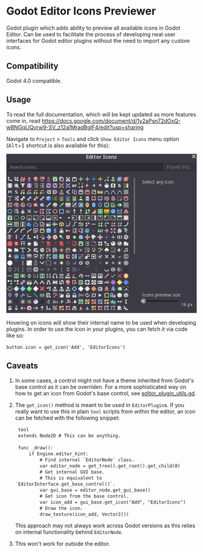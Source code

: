 # Godot Editor Icons Previewer

Godot plugin which adds ability to preview all available icons in Godot Editor.
Can be used to facilitate the process of developing neat user interfaces for 
Godot editor plugins without the need to import any custom icons.

## Compatibility

Godot 4.0 compatible.

## Usage

To read the full documentation, which will be kept updated as more features come in, read https://docs.google.com/document/d/1y2aPsn72dOxQ-wBNGqLlQvrw9-SV_z12a1MradBglF4/edit?usp=sharing

Navigate to `Project` > `Tools` and click `Show Editor Icons` menu option
(<kbd>Alt</kbd>+<kbd>I</kbd> shortcut is also available for this):

![Editor Icons](images/editor_icons.gif)

Hovering on icons will show their internal name to be used when developing plugins.
In order to use the icon in your plugins, you can fetch it via code like so:

```gdscript
button.icon = get_icon('Add', 'EditorIcons')
```

## Caveats

1. In some cases, a control might not have a theme inherited from Godot's base
   control as it can be overriden. For a more sophisticated way on how to get an
   icon from Godot's base control, see
   [editor_plugin_utils.gd](https://github.com/Xrayez/godot-editor-plugin-tools/blob/master/editor_plugin_utils.gd).

2. The `get_icon()` method is meant to be used in `EditorPlugin`s. If you really
   want to use this in plain `tool` scripts from within the editor, an icon can
   be fetched with the following snippet:

   ```gdscript
    tool
    extends Node2D # This can be anything.

    func _draw():
        if Engine.editor_hint:
            # Find internal `EditorNode` class.
            var editor_node = get_tree().get_root().get_child(0)
            # Get internal GUI base.
            # This is equivalent to `EditorInterface.get_base_control()`.
            var gui_base = editor_node.get_gui_base()
            # Get icon from the base control.
            var icon_add = gui_base.get_icon("Add", "EditorIcons")
            # Draw the icon.
            draw_texture(icon_add, Vector2())
   ```
   This approach may not always work across Godot versions as this relies on
   internal functionality behind `EditorNode`.

3. This won't work for outside the editor.
